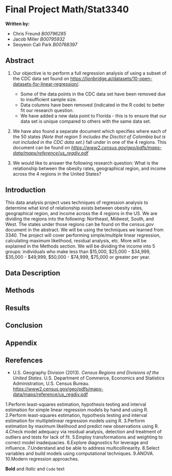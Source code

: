 # Final Project Math/Stat3340 
**Written by:** 
- Chris Freund _B00796285_
- Jacob Miller _B00795932_
- Seoyeon Cali Park _B00768397_

## Abstract

1. Our objective is to perform a full regression analysis of using a subset of the CDC data set found on https://lionbridge.ai/datasets/10-open-datasets-for-linear-regression/. 
    - Some of the data points in the CDC data set have been removed due to insufficient sample size. 
    - Data columns have been removed (indicated in the R code) to better fit our research question. 
    - We have added a new data point to Florida - this is to ensure that our data set is unique compared to others with the same data set. 
    
2. We have also found a separate document which specifies where each of the 50 states (_Note that region 5 includes the Disctict of Colombia but is not included in the CDC data set._) fall under in one of the 4 regions. 
This document can be found on _https://www2.census.gov/geo/pdfs/maps-data/maps/reference/us_regdiv.pdf_

3. We would like to answer the following research question: What is the relationship between the obesity rates, geographical region, and income across the 4 regions in the United States?

## Introduction

This data analysis project uses techniques of regression analysis to determine what kind of relationship exists between obesity rates, geographical region, and income across the 4 regions in the US. We are dividing the regions into the following: Northeast, Midwest, South, and West. The states under those regions can be found on the _census.gov_ document in the abstract. We will be using the techniques we learned from 3340. The project will cover performing simple/multiple linear regression, calculating maximum likelihood, residual analysis, etc. More will be explained in the Methods section. We will be dividing the income into 5 groups: individuals who make less than $15,000, $25,000 - $34,999, $35,000 - $49,999, $50,000 - $74,999, $75,000 or greater per year. 


## Data Description
## Methods
## Results
## Conclusion
## Appendix
## Rerefences
- U.S. Geography Division (2013). _Census Regions and Divisions of the United States_. U.S. Department of Commerce, Economics and Statistics Administration, U.S. Census Bureau. https://www2.census.gov/geo/pdfs/maps-data/maps/reference/us_regdiv.pdf

1.Perform least-squares estimation, hypothesis testing and interval estimation for simple linear regression models by hand and using R.
2.Perform least-squares estimation, hypothesis testing and interval estimation for multiplelinear regression models using R.
3.Perform estimation by maximum likelihood and predict new observations using R.
4.Check model adequacy via residual analysis, detection and treatment of outliers and tests for lack of fit.
5.Employ transformations and weighting to correct model inadequacies. 
6.Explore diagnostics for leverage and influence.
7.Understand and be able to address multicollinearity.
8.Select variables and build models using computational techniques.
9.ANOVA.
10.Modern regression approaches. 



**Bold** and _Italic_ and `Code` text


